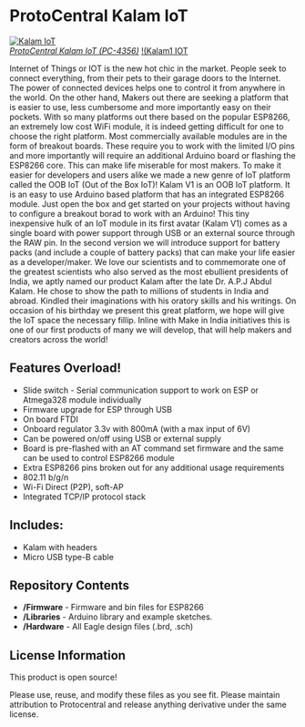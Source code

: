 ProtoCentral Kalam IoT
======================
 [![Kalam IoT](https://www.protocentral.com/img/p/3/6/4/5/3645.jpg)  
 *ProtoCentral Kalam IoT (PC-4356)*](https://www.protocentral.com/iot/935-kalam-out-of-box-iot.html?search_query=kalam&results=1)
 [!(Kalam1 IOT](https://www.protocentral.com/img/p/3/6/4/6/3646.jpg)
 
Internet of Things or IOT is the new hot chic in the market. People seek to connect everything, from their pets to their garage doors to the Internet. The power of connected devices helps one to control it from anywhere in the world. On the other hand, Makers out there are seeking a platform that is easier to use, less cumbersome and more importantly easy on their pockets. With so many platforms out there based on the popular ESP8266, an extremely low cost WiFi module, it is indeed getting difficult for one to choose the right platform. Most commercially available modules are in the form of breakout boards. These require you to work with the limited I/O pins and more importantly will require an additional Arduino board or flashing the ESP8266 core. This can make life miserable for most makers. 
To make it easier for developers and users alike we made a new genre of IoT platform called the OOB IoT (Out of the Box IoT)! Kalam V1 is an OOB IoT platform. It is an easy to use Arduino based platform that has an integrated ESP8266 module. Just open the box and get started on your projects without having to configure a breakout borad to work with an Arduino! 
This tiny inexpensive hulk of an IoT module in its first avatar (Kalam V1) comes as a single board with power support through USB or an external source through the RAW pin. In the second version we will introduce support for battery packs (and include a couple of battery packs) that can make your life easier as a developer/maker. 
We love our scientists and to commemorate one of the greatest scientists who also served as the most ebullient presidents of India, we aptly named our product Kalam after the late Dr. A.P.J Abdul Kalam. He chose to show the path to millions of students in India and abroad. Kindled their imaginations with his oratory skills and his writings. On occasion of his birthday we present this great platform, we hope will give the IoT space the necessary fillip. 
Inline with Make in India initiatives this is one of our first products of many we will develop, that will help makers and creators across the world!
 
Features Overload!
-------------------
*	Slide switch - Serial communication support to work on ESP or Atmega328 module individually
*	Firmware upgrade for ESP through USB
*	On board FTDI
*	Onboard regulator 3.3v with 800mA (with a max input of 6V)
*	Can be powered on/off using USB or external supply 
*	Board is pre-flashed  with an AT command set firmware and the same can be used to control ESP8266 module
*	Extra ESP8266 pins broken out for any additional usage requirements
*	802.11 b/g/n
*	Wi-Fi Direct (P2P), soft-AP
*	Integrated TCP/IP protocol stack

Includes:
----------
* Kalam with headers
* Micro USB type-B cable 

Repository Contents
-------------------
* **/Firmware**  - Firmware and bin files for ESP8266
* **/Libraries** - Arduino library and example sketches.
* **/Hardware**  - All Eagle design files (.brd, .sch)

License Information
-------------------
This product is open source!

Please use, reuse, and modify these files as you see fit. Please maintain attribution to Protocentral and release anything derivative under the same license.

